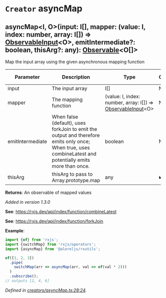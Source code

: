# `Creator` asyncMap

## asyncMap\<I, O>(input: I[], mapper: (value: I, index: number, array: I[]) => [ObservableInput](https://rxjs.dev/api/index/type-alias/ObservableInput)\<O>, emitIntermediate?: boolean, thisArg?: any): [Observable](https://rxjs.dev/api/index/class/Observable)\<O[]>

Map the input array using the given asynchronous mapping function

| **Parameter** | **Description** | **Type** | **Optional** | **Default value** |
|---------------|-----------------|----------|--------------|-------------------|
| input | The input array | <span>I[]</span> | No |  |
| mapper | The mapping function | <span>(value: I, index: number, array: I[]) => [ObservableInput](https://rxjs.dev/api/index/type-alias/ObservableInput)\<O></span> | No |  |
| emitIntermediate | When false (default), uses forkJoin to emit the output and therefore emits only once; When true, uses combineLatest and potentially emits more than once. | <span>boolean</span> | No | false |
| thisArg | thisArg to pass to Array.prototype.map | <span>any</span> | :heavy_check_mark: Yes |  |

**Returns**: An observable of mapped values

*Added in version 1.3.0*

**See**: https://rxjs.dev/api/index/function/combineLatest

**See**: https://rxjs.dev/api/index/function/forkJoin

**Example**:
```typescript
import {of} from 'rxjs';
import {switchMap} from 'rxjs/operators';
import {asyncMap} from '@aloreljs/rxutils';

of([1, 2, 3])
  .pipe(
    switchMap(arr => asyncMap(arr, val => of(val * 2)))
  )
  .subscribe();
// outputs [2, 4, 6]
```

*Defined in [creators/asyncMap.ts:28:24](https://github.com/Alorel/rxutils/blob/93f4d1c/projects/rxutils/creators/asyncMap.ts#L28).*